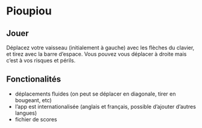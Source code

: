 # Pioupiou

## Jouer

Déplacez votre vaisseau (initialement à gauche) avec les flèches du clavier,
et tirez avec la barre d’espace. Vous pouvez vous déplacer à droite mais c’est
à vos risques et périls.

## Fonctionalités

* déplacements fluides (on peut se déplacer en diagonale, tirer en bougeant, etc)
* l’app est internationalisée (anglais et français, possible d’ajouter d’autres
  langues)
* fichier de scores